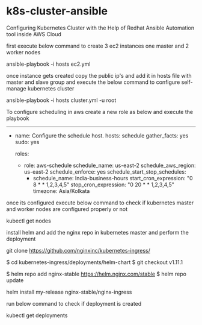 # k8s-cluster-ansible
Configuring Kubernetes Cluster with the Help of Redhat Ansible Automation tool inside AWS Cloud


first execute below command to create 3 ec2 instances one master and 2 worker nodes 

ansible-playbook -i hosts ec2.yml

once instance gets created copy the public ip's and add it in hosts file with master and slave group and execute the below command to configure self-manage kubernetes cluster

ansible-playbook -i hosts cluster.yml -u root

To configure scheduling in aws create a new role as below and execute the playbook

---
  - name: Configure the schedule host.
    hosts: schedule
    gather_facts: yes
    sudo: yes

    roles:
      - role: aws-schedule
        schedule_name: us-east-2
        schedule_aws_region: us-east-2
        schedule_enforce: yes
        schedule_start_stop_schedules:
          - schedule_name: India-business-hours
            start_cron_expression: "0 8 * * 1,2,3,4,5"
            stop_cron_expression: "0 20 * * 1,2,3,4,5"
            timezone: Asia/Kolkata
          

once its configured execute below command to check if kubernetes master and worker nodes are configured properly or not

kubectl get nodes

install helm and add the nginx repo in kubernetes master and perform the deployment

git clone https://github.com/nginxinc/kubernetes-ingress/

$ cd kubernetes-ingress/deployments/helm-chart
$ git checkout v1.11.1

$ helm repo add nginx-stable https://helm.nginx.com/stable
$ helm repo update

helm install my-release nginx-stable/nginx-ingress

run below command to check if deployment is created

kubectl get deployments

